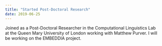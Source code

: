 ```yaml
---
title: "Started Post-Doctoral Research"
date: 2019-06-25
---
```


<!--more-->
Joined as a Post-Doctoral Researcher in the Computational Linguistics Lab at the Queen Mary University of London working with Matthew Purver. I will be working on the EMBEDDIA project.